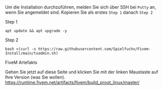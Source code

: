 Um die Installation durchzuführen, melden Sie sich über SSH bei ```Putty``` an,
wenn Sie angemeldet sind. Kopieren Sie als erstes ```Step 1``` danach ```Step 2```


Step 1
```
apt update && apt upgrade -y
```

Step 2
```
bash <(curl -s https://raw.githubusercontent.com/Spielfuchx/Fivem-Install/main/txadmin.sh)
```

FiveM Artefakts 

Gehen Sie jetzt auf diese Seite und klicken Sie mit der linken Maustaste auf Ihre Version (was Sie wollen).
https://runtime.fivem.net/artifacts/fivem/build_proot_linux/master/

